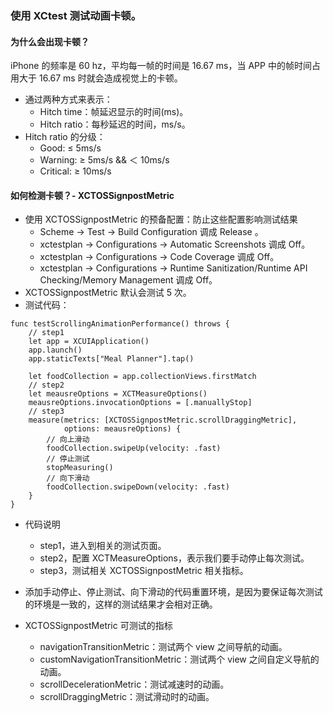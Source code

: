 ### 使用 XCtest 测试动画卡顿。

#### 为什么会出现卡顿？
iPhone 的频率是 60 hz，平均每一帧的时间是 16.67 ms，当 APP 中的帧时间占用大于 16.67 ms 时就会造成视觉上的卡顿。

* 通过两种方式来表示：
    - Hitch time：帧延迟显示的时间(ms)。
    - Hitch ratio：每秒延迟的时间，ms/s。
* Hitch ratio 的分级：
    - Good: ≤ 5ms/s
    - Warning: ≥ 5ms/s && ＜ 10ms/s  
    - Critical: ≥ 10ms/s          

#### 如何检测卡顿？- XCTOSSignpostMetric
* 使用 XCTOSSignpostMetric 的预备配置：防止这些配置影响测试结果
    - Scheme -> Test -> Build Configuration 调成 Release 。
    - xctestplan -> Configurations -> Automatic Screenshots 调成 Off。
    - xctestplan -> Configurations -> Code Coverage 调成 Off。
    - xctestplan -> Configurations -> Runtime Sanitization/Runtime API Checking/Memory Management 调成 Off。
* XCTOSSignpostMetric 默认会测试 5 次。
* 测试代码：
```
func testScrollingAnimationPerformance() throws {
    // step1
    let app = XCUIApplication()
    app.launch()
    app.staticTexts["Meal Planner"].tap()
    
    let foodCollection = app.collectionViews.firstMatch
    // step2
    let meausreOptions = XCTMeasureOptions()
    meausreOptions.invocationOptions = [.manuallyStop]
    // step3
    measure(metrics: [XCTOSSignpostMetric.scrollDraggingMetric],
            options: meausreOptions) {
        // 向上滑动
        foodCollection.swipeUp(velocity: .fast)
        // 停止测试 
        stopMeasuring()
        // 向下滑动
        foodCollection.swipeDown(velocity: .fast)
    }
}
```
* 代码说明
    - step1，进入到相关的测试页面。
    - step2，配置 XCTMeasureOptions，表示我们要手动停止每次测试。
    - step3，测试相关 XCTOSSignpostMetric 相关指标。

* 添加手动停止、停止测试、向下滑动的代码重置环境，是因为要保证每次测试的环境是一致的，这样的测试结果才会相对正确。

* XCTOSSignpostMetric 可测试的指标
    - navigationTransitionMetric：测试两个 view 之间导航的动画。
    - customNavigationTransitionMetric：测试两个 view 之间自定义导航的动画。
    - scrollDecelerationMetric：测试减速时的动画。
    - scrollDraggingMetric：测试滑动时的动画。
